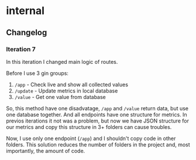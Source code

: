 # internal

## Changelog

### Iteration 7

In this iteration I changed main logic of routes.

Before I use 3 gin groups:
1. `/app` - Check live and show all collected values
2. `/update` - Update metrics in local database
3. `/value` - Get one value from database

So, this method have one disadvatage, `/app` and `/value` return data, but use one database together. And all endpoints have one structure for metrics. In previos iterations it not was a problem, but now we have JSON structure for our metrics and copy this structure in 3+ folders can cause troubles.

Now, I use only one endpoint (`/app`) and I shouldn't copy code in other folders. This solution reduces the number of folders in the project and, most importantly, the amount of code.